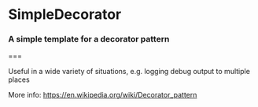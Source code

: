 # SimpleDecorator
### A simple template for a decorator pattern
===

Useful in a wide variety of situations, e.g. logging debug output to multiple places

More info: https://en.wikipedia.org/wiki/Decorator_pattern
